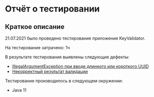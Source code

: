 # Отчёт о тестировании <KeyValidator>

## Краткое описание
21.07.2021 было проведено тестирование приложения KeyValidator.

На тестирование затрачено: 1ч
  

В результате тестирования выявлены следующие дефекты:
* [IllegalArgumentException при вводе длинного или короткого UUID](https://github.com/CrazyCoderilla/KeyValidator/issues/1)
* [Некорректный результат валидации](https://github.com/CrazyCoderilla/KeyValidator/issues/2)
  
Тестирование производилось в следующем окружении:
* Java 11
